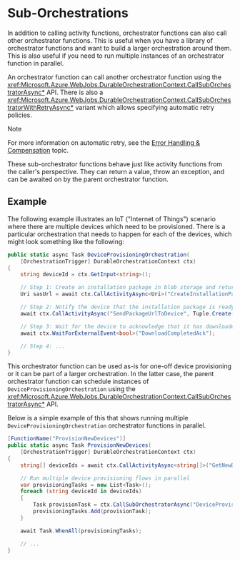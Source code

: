 # Sub-Orchestrations
In addition to calling activity functions, orchestrator functions can also call other orchestrator functions. This is useful when you have a library of orchestrator functions and want to build a larger orchestration around them. This is also useful if you need to run multiple instances of an orchestrator function in parallel.

An orchestrator function can call another orchestrator function using the <xref:Microsoft.Azure.WebJobs.DurableOrchestrationContext.CallSubOrchestratorAsync*> API. There is also a <xref:Microsoft.Azure.WebJobs.DurableOrchestrationContext.CallSubOrchestratorWithRetryAsync*> variant which allows specifying automatic retry policies. 

> [!NOTE]
> For more information on automatic retry, see the [Error Handling & Compensation](~/articles/topics/error-handling.md#automatic-retry-on-failure) topic.

These sub-orchestrator functions behave just like activity functions from the caller's perspective. They can return a value, throw an exception, and can be awaited on by the parent orchestrator function.

## Example
The following example illustrates an IoT ("Internet of Things") scenario where there are multiple devices which need to be provisioned. There is a particular orchestration that needs to happen for each of the devices, which might look something like the following:

```csharp
public static async Task DeviceProvisioningOrchestration(
    [OrchestrationTrigger] DurableOrchestrationContext ctx)
{
    string deviceId = ctx.GetInput<string>();

    // Step 1: Create an installation package in blob storage and return a SAS URL.
    Uri sasUrl = await ctx.CallActivityAsync<Uri>("CreateInstallationPackage", deviceId);

    // Step 2: Notify the device that the installation package is ready.
    await ctx.CallActivityAsync("SendPackageUrlToDevice", Tuple.Create(deviceId, sasUrl));

    // Step 3: Wait for the device to acknowledge that it has downloaded the new package.
    await ctx.WaitForExternalEvent<bool>("DownloadCompletedAck");

    // Step 4: ...
}
```

This orchestrator function can be used as-is for one-off device provisioning or it can be part of a larger orchestration. In the latter case, the parent orchestrator function can schedule instances of `DeviceProvisioningOrchestration` using the <xref:Microsoft.Azure.WebJobs.DurableOrchestrationContext.CallSubOrchestratorAsync*> API.

Below is a simple example of this that shows running multiple `DeviceProvisioningOrchestration` orchestrator functions in parallel.

```csharp
[FunctionName("ProvisionNewDevices")]
public static async Task ProvisionNewDevices(
    [OrchestrationTrigger] DurableOrchestrationContext ctx)
{
    string[] deviceIds = await ctx.CallActivityAsync<string[]>("GetNewDeviceIds");

    // Run multiple device provisioning flows in parallel
    var provisioningTasks = new List<Task>();
    foreach (string deviceId in deviceIds)
    {
        Task provisionTask = ctx.CallSubOrchestratorAsync("DeviceProvisioningOrchestration");
        provisioningTasks.Add(provisionTask);
    }

    await Task.WhenAll(provisioningTasks);

    // ...
}
```

